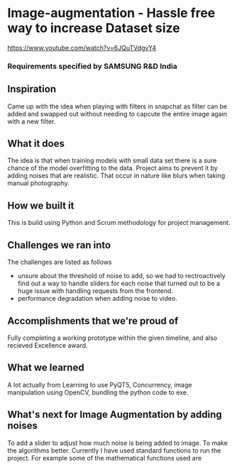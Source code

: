 # Image-augmentation - Hassle free way to increase Dataset size
https://www.youtube.com/watch?v=6JQuTVdgvY4
### Requirements specified by SAMSUNG R&D India
## Inspiration
Came up with the idea when playing with filters in snapchat as filter can be added and swapped out without needing to capcute the entire image again with a new filter.
## What it does
The idea is that when training models with small data set there is a sure chance of the model overfitting to the data. Project aims to prevent it by adding noises that are realistic. That occur in nature like blurs when taking manual photography. 
## How we built it
This is build using Python and Scrum methodology for project management.
## Challenges we ran into
The challenges are listed as follows
- unsure about the threshold of noise to add, so we had to rectroactively find out a way to handle sliders for each noise that turned out to be a huge issue with handling requests from the frontend.
- performance degradation when adding noise to video.
## Accomplishments that we're proud of
Fully completing a working prototype within the given timeline, and also recieved Excellence award.
## What we learned
A lot actually from Learning to use PyQT5, Concurrency, image manipulation using OpenCV, bundling the python code to exe.
## What's next for Image Augmentation by adding noises
To add a slider to adjust how much noise is being added to image.
To make the algorithms better. Currently I have used standard functions to run the project. For example some of the mathematical functions used are 


